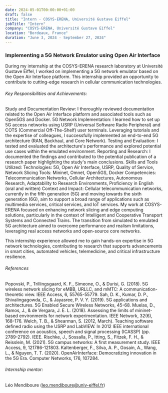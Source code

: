 ```yaml
---
date: 2024-05-01T00:00:00+01:00
draft: false
title: "Intern - COSYS-ERENA, Université Gustave Eiffel"
jobTitle: "Intern"
company: "COSYS-ERENA, Université Gustave Eiffel"
location: "Bordeaux, France"
duration: "June 3, 2024 - September 27, 2024"
---
```

### Implementing a 5G Network Emulator using Open Air Interface

During my internship at the COSYS-ERENA research laboratory at Université Gustave Eiffel, I worked on implementing a 5G network emulator based on the Open Air Interface platform. This internship provided an opportunity to contribute to cutting-edge research in cellular communication technologies.

###### Key Responsibilities and Achievements:
Study and Documentation Review: I thoroughly reviewed documentation related to the Open Air Interface platform and associated tools such as Open5GS and Docker.
5G Network Implementation: I learned how to set up 5G access networks using USRP (Universal Software Radio Peripheral) and COTS (Commercial Off-The-Shelf) user terminals. Leveraging tutorials and the expertise of colleagues, I successfully implemented an end-to-end 5G architecture (RAN, Backhaul, and Core Network).
Testing and Evaluation: I tested and evaluated the architecture's performance and explored potential use cases within the emulated environment.
Reporting and Research: I documented the findings and contributed to the potential publication of a research paper highlighting the study's main conclusions.
Skills and Tools Utilized:
Technologies: 5G, Open Air Interface, USRP, Quality of Service, Network Slicing
Tools: Mininet, Omnet, Open5GS, Docker
Competencies: Telecommunication Networks, Cellular Architectures, Autonomous Research, Adaptability to Research Environments, Proficiency in English (oral and written)
Context and Impact:
Cellular telecommunication networks, currently in the fifth generation (5G) and moving towards the sixth generation (6G), aim to support a broad range of applications such as multimedia services, critical services, and IoT services. My work at COSYS-ERENA focused on enhancing network slicing and edge computing solutions, particularly in the context of Intelligent and Cooperative Transport Systems and Connected Trains. The transition from simulated to emulated 5G architecture aimed to overcome performance and realism limitations, leveraging real access networks and open-source core networks.

This internship experience allowed me to gain hands-on expertise in 5G network technologies, contributing to research that supports advancements in smart cities, automated vehicles, telemedicine, and critical infrastructure resilience.

###### References
Popovski, P., Trillingsgaard, K. F., Simeone, O., & Durisi, G. (2018). 5G wireless network slicing for eMBB, URLLC, and mMTC: A communication-theoretic view. IEEE Access, 6, 55765-55779.
Sah, D. K., Kumar, D. P., Shivalingagowda, C., & Jayasree, P. V. Y. (2019). 5G applications and architectures. 5G Enabled Secure Wireless Networks, 45-68.
Muelas, D., Ramos, J., & de Vergara, J. E. L. (2018). Assessing the limits of mininet-based environments for network experimentation. IEEE Network, 32(6), 168-176.
Welch, T. B., & Shearman, S. (2012, March). Teaching software defined radio using the USRP and LabVIEW. In 2012 IEEE international conference on acoustics, speech and signal processing (ICASSP) (pp. 2789-2792). IEEE.
Rischke, J., Sossalla, P., Itting, S., Fitzek, F. H., & Reisslein, M. (2021). 5G campus networks: A first measurement study. IEEE Access, 9, 121786-121803.
Kaltenberger, F., Silva, A. P., Gosain, A., Wang, L., & Nguyen, T. T. (2020). OpenAirInterface: Democratizing innovation in the 5G Era. Computer Networks, 176, 107284.

###### Internship mentor:
Léo Mendiboure (leo.mendiboure@univ-eiffel.fr)
